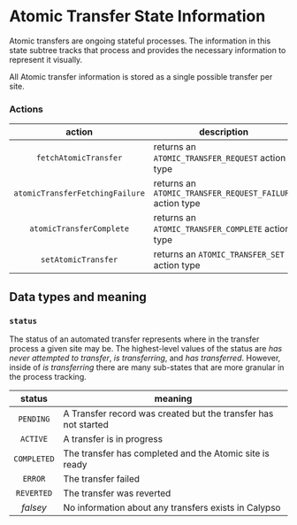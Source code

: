 # Atomic Transfer State Information

Atomic transfers are ongoing stateful processes.
The information in this state subtree tracks that process and provides the necessary information to represent it visually.

All Atomic transfer information is stored as a single possible transfer per site.

### Actions

| action | description |
|:------:|-------------|
| `fetchAtomicTransfer` | returns an `ATOMIC_TRANSFER_REQUEST` action type |
| `atomicTransferFetchingFailure` | returns an `ATOMIC_TRANSFER_REQUEST_FAILURE` action type |
| `atomicTransferComplete` | returns an `ATOMIC_TRANSFER_COMPLETE` action type |
| `setAtomicTransfer` | returns an `ATOMIC_TRANSFER_SET` action type |


## Data types and meaning

### `status`

The status of an automated transfer represents where in the transfer process a given site may be.
The highest-level values of the status are _has never attempted to transfer_, _is transferring_, and _has transferred_.
However, inside of _is transferring_ there are many sub-states that are more granular in the process tracking.

| status | meaning |
|:-:|---|
| `PENDING` | A Transfer record was created but the transfer has not started |
| `ACTIVE` | A transfer is in progress |
| `COMPLETED` | The transfer has completed and the Atomic site is ready |
| `ERROR` | The transfer failed |
| `REVERTED` | The transfer was reverted |
| _falsey_ | No information about any transfers exists in Calypso |
